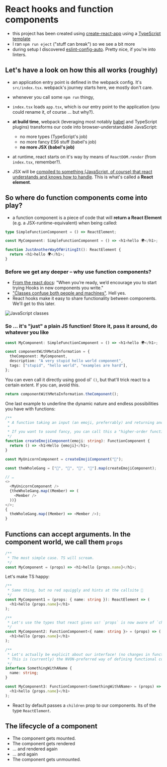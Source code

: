 # React hooks and function components

- this project has been created using [create-react-app](https://create-react-app.dev/) using a [TypeScript template](https://create-react-app.dev/docs/adding-typescript/)
- I ran `npm run eject` ("stuff can break") so we see a bit more
- during setup I discovered [eslint-config-auto](https://github.com/davidjbradshaw/eslint-config-auto). Pretty nice, if you're into linters.

## Let's have a look on how this all works (roughly)

- an application entry point is defined in the webpack config. It's `src/index.tsx`. webpack's journey starts here, we mostly don't care.
- whenever you call some `npm run` thingy,
- `index.tsx` loads `app.tsx`, which is our entry point to the application (you could rename it, of course … but why?).
- **at build time**, webpack (leveraging most notably [babel](https://babeljs.io/) and TypeScript plugins) transforms our code into browser-understandable JavaScript:

  - no more types (TypeScript's job)
  - no more fancy ES6 stuff (babel's job)
  - **no more JSX (babel's job)**

- at runtime, react starts on it's way by means of `ReactDOM.render` (from `index.tsx`, remember?).
- JSX will be [compiled to something (JavaScript, of course) that react understands and knows how to handle](https://reactjs.org/docs/introducing-jsx.html#jsx-represents-objects). This is what's called a **React element**.

## So where do function components come into play?

- a function component is a piece of code that will **return a React Element** (e.g. a JSX-runtime-equivalent) when being called:

```typescript
type SimpleFunctionComponent = () => ReactElement;

const MyComponent: SimpleFunctionComponent = () => <h1>hello 🌍</h1>;

function JustAnotherWayOfWritingIt(): ReactElement {
  return <h1>hello 🌍</h1>;
}
```

### Before we get any deeper – why use function components?

- [From the react docs](https://reactjs.org/docs/hooks-faq.html#should-i-use-hooks-classes-or-a-mix-of-both): "When you’re ready, we’d encourage you to start trying Hooks in new components you write."
- ["Classes confuse both people and machines"](https://reactjs.org/docs/hooks-intro.html#classes-confuse-both-people-and-machines). Hell yes.
- React hooks make it easy to share functionality between components. We'll get to this later.

<img src="https://staticfiles.nvon.com/js-classes.jpg" alt="JavaScript classes" />

### So … it's "just" a plain JS function! Store it, pass it around, do whatever you like

```typescript
const MyComponent: SimpleFunctionComponent = () => <h1>hello 🌍</h1>;

const componentWithMetaInformation = {
  theComponent: MyComponent,
  description: "A very stupid hello world component",
  tags: ["stupid", "hello world", "examples are hard"],
};
```

You can even call it directly using good ol' `()`, but that'll trick react to a certain extent. If you can, avoid this.

```typescript
return componentWithMetaInformation.theComponent();
```

One last example to underline the dynamic nature and endless possibilities you have with functions:

```typescript
/**
 * A function taking an input (an emoji, preferrably) and returning another function.
 *
 * If you want to sound fancy, you can call this a "higher-order function".
 */
function createEmojiComponent(emoji: string): FunctionComponent {
  return () => <h1>Hello {emoji}</h1>;
}

const MyUnicornComponent = createEmojiComponent("🦄");

const theWholeGang = ["🐳", "🦄", "🐒", "🦈"].map(createEmojiComponent);

// …
<>
  <MyUnicornComponent />
  {theWholeGang.map((Member) => (
    <Member />
  ))}
</>;
{
  theWholeGang.map((Member) => <Member />);
}
```

## Functions can accept arguments. In the component world, we call them `props`

```typescript
/**
 * The most simple case. TS will scream.
 */
const MyComponent = (props) => <h1>hello {props.name}</h1>;
```

Let's make TS happy:

```typescript
/**
 * Same thing, but no red squiggly and hints at the callsite 🎉
 */
const MyComponent1 = (props: { name: string }): ReactElement => (
  <h1>hello {props.name}</h1>
);

/**
 * Let's use the types that react gives us! `props` is now aware of `children`!
 */
const MyComponent2: FunctionComponent<{ name: string }> = (props) => (
  <h1>hello {props.name}</h1>
);

/**
 * Let's actually be explicit about our interface! (no changes in functionality)
 * This is (currently) the NVON-preferred way of defining functional components.
 */
interface SomethingWithAName {
  name: string;
}

const MyComponent3: FunctionComponent<SomethingWithAName> = (props) => (
  <h1>hello {props.name}</h1>
);
```

- React by default passes a `children` prop to our components. Its of the type `ReactElement`.

## The lifecycle of a component

- The component gets mounted.
- The component gets rendered
- … and rendered again
- … and again
- The component gets unmounted.
